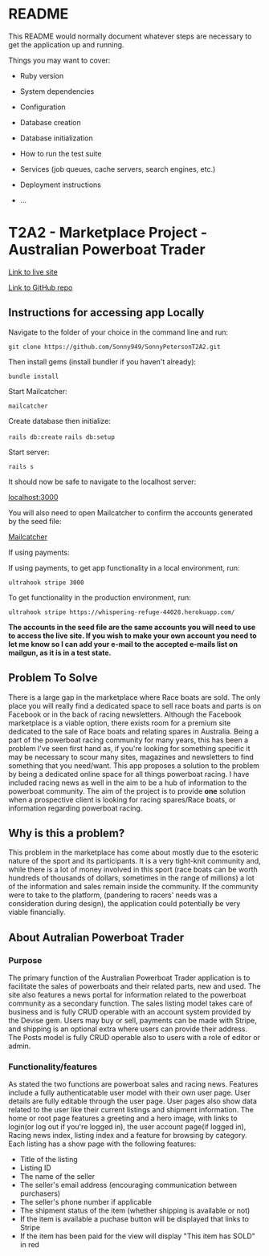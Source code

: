 # README

This README would normally document whatever steps are necessary to get the
application up and running.

Things you may want to cover:

* Ruby version

* System dependencies

* Configuration

* Database creation

* Database initialization

* How to run the test suite

* Services (job queues, cache servers, search engines, etc.)

* Deployment instructions

* ...


# T2A2 - Marketplace Project - Australian Powerboat Trader

[Link to live site](https://whispering-refuge-44028.herokuapp.com/)

[Link to GitHub repo](https://github.com/Sonny949/SonnyPetersonT2A2)

## Instructions for accessing app Locally

Navigate to the folder of your choice in the command line and run:

`git clone https://github.com/Sonny949/SonnyPetersonT2A2.git`

Then install gems (install bundler if you haven't already):

`bundle install`

Start Mailcatcher:

`mailcatcher`

Create database then initialize:

`rails db:create`
`rails db:setup`

Start server: 

`rails s`

It should now be safe to navigate to the localhost server:

[localhost:3000](http://localhost:3000/)

You will also need to open Mailcatcher to confirm the accounts generated by the seed file:

[Mailcatcher](http://127.0.0.1:1080/)

If using payments:

If using payments, to get app functionality in a local environment, run:

`ultrahook stripe 3000`

To get functionality in the production environment, run:

`ultrahook stripe https://whispering-refuge-44028.herokuapp.com/`

**The accounts in the seed file are the same accounts you will need to use to access the live site. If you wish to make your own account you need to let me know so I can add your e-mail to the accepted e-mails list on mailgun, as it is in a test state.**

## Problem To Solve

There is a large gap in the marketplace where Race boats are sold. The only place you will really find a dedicated space to sell race boats and parts is on Facebook or in the back of racing newsletters. Although the Facebook marketplace is a viable option, there exists room for a premium site dedicated to the sale of Race boats and relating spares in Australia. Being a part of the powerboat racing community for many years, this has been a problem I've seen first hand as, if you're looking for something specific it may be necessary to scour many sites, magazines and newsletters to find something that you need/want. This app proposes a solution to the problem by being a dedicated online space for all things powerboat racing. I have included racing news as well in the aim to be a hub of information to the powerboat community. The aim of the project is to provide **one** solution when a prospective client is looking for racing spares/Race boats, or information regarding powerboat racing.

## Why is this a problem?

This problem in the marketplace has come about mostly due to the esoteric nature of the sport and its participants. It is a very tight-knit community and, while there is a lot of money involved in this sport (race boats can be worth hundreds of thousands of dollars, sometimes in the range of millions) a lot of the information and sales remain inside the community. If the community were to take to the platform, (pandering to racers' needs was a consideration during design), the application could potentially be very viable financially.

## About Autralian Powerboat Trader

### Purpose

The primary function of the Australian Powerboat Trader application is to facilitate the sales of powerboats and their related parts, new and used. The site also features a news portal for information related to the powerboat community as a secondary function. The sales listing model takes care of business and is fully CRUD operable with an account system provided by the Devise gem. Users may buy or sell, payments can be made with Stripe, and shipping is an optional extra where users can provide their address. The Posts model is fully CRUD operable also to users with a role of editor or admin.

### Functionality/features

As stated the two functions are powerboat sales and racing news. Features include a fully authenticatable user model with their own user page. User details are fully editable through the user page. User pages also show data related to the user like their current listings and shipment information. The home or root page features a greeting and a hero image, with links to login(or log out if you're logged in), the user account page(if logged in), Racing news index, listing index and a feature for browsing by category. Each listing has a show page with the following features:

- Title of the listing
- Listing ID
- The name of the seller
- The seller's email address (encouraging communication between purchasers)
- The seller's phone number if applicable
- The shipment status of the item (whether shipping is available or not)
- If the item is available a puchase button will be displayed that links to Stripe
- If the item has been paid for the view will display "This item has SOLD" in red

